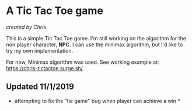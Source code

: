# A Tic Tac Toe game
*created by Chris*

This is a simple Tic Tac Toe game. 
I'm still working on the algorithm for the non player character, **NPC**.
I can use the minimax algorithm, but I'd like to try my own implementation.

For now, Minimax algorithm was used. See working example at: https://chris-tictactoe.surge.sh/


## Updated 11/1/2019
* attempting to fix the "tie game" bug when player can achieve a win *

